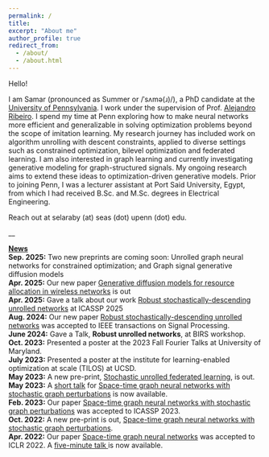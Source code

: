 ```yaml
---
permalink: /
title: 
excerpt: "About me"
author_profile: true
redirect_from: 
  - /about/
  - /about.html
---
```


Hello! 

I am Samar (pronounced as Summer or /ˈsʌmə(ɹ)/), a PhD candidate at the <a href="https://www.upenn.edu/">University of Pennsylvania</a>. I work under the supervision of Prof. <a href="https://alelab.seas.upenn.edu/alejandro-ribeiro/">Alejandro Ribeiro</a>. I spend my time at Penn exploring how to make neural networks more efficient and generalizable in solving optimization problems beyond the scope of imitation learning. My research journey has included work on algorithm unrolling with descent constraints, applied to diverse settings such as constrained optimization, bilevel optimization and federated learning. I am also interested in graph learning and currently investigating generative modeling for graph-structured signals. My ongoing research aims to extend these ideas to optimization-driven generative models. Prior to joining Penn, I was a lecturer assistant at Port Said University, Egypt, from which I had received B.Sc. and M.Sc. degrees in Electrical Engineering.

Reach out at selaraby (at) seas (dot) upenn (dot) edu.

__

<u><b>News</b></u>
<br><b>Sep. 2025:</b> Two new preprints are coming soon: Unrolled graph neural networks for constrained optimization; and Graph signal generative diffusion models
<br><b>Apr. 2025:</b> Our new paper <a href="https://bit.ly/GDMWC">Generative diffusion models for resource allocation in wireless networks</a> is out
<br><b>Apr. 2025:</b> Gave a talk about our work <a href="https://bit.ly/3vCgDdr">Robust stochastically-descending unrolled networks</a> at ICASSP 2025
<br><b>Aug. 2024:</b> Our new paper <a href="https://bit.ly/3vCgDdr">Robust stochastically-descending unrolled networks</a> was accepted to IEEE transactions on Signal Processing.
<br><b>June 2024:</b> Gave a Talk, <b> Robust unrolled networks</b>, at BIRS workshop.
<br><b>Oct. 2023:</b> Presented a poster at the 2023 Fall Fourier Talks at University of Maryland.
<br><b>July 2023:</b> Presented a poster at the institute for learning-enabled optimization at scale (TILOS) at UCSD.
<br><b>May 2023:</b> A new pre-print, <a href="https://bit.ly/3MBtRfH">Stochastic unrolled federated learning</a>, is out.
<br><b>May 2023:</b> A <a href="https://bit.ly/3nJOiyl">short talk</a> for <a href="https://bit.ly/3sFyQCt">Space-time graph neural networks with stochastic graph perturbations</a> is now available.
<br><b>Feb. 2023:</b> Our paper <a href="https://bit.ly/3sFyQCt">Space-time graph neural networks with stochastic graph perturbations</a> was accepted to ICASSP 2023.
<br><b>Oct. 2022:</b> A new pre-print is out, <a href="https://bit.ly/3sFyQCt">Space-time graph neural networks with stochastic graph perturbations</a>.
<br><b>Apr. 2022:</b> Our paper <a href="https://bit.ly/3amHDzL">Space-time graph neural networks</a> was accepted to ICLR 2022. A <a href="https://bit.ly/3EQeV91"> five-minute talk </a> is now available.



